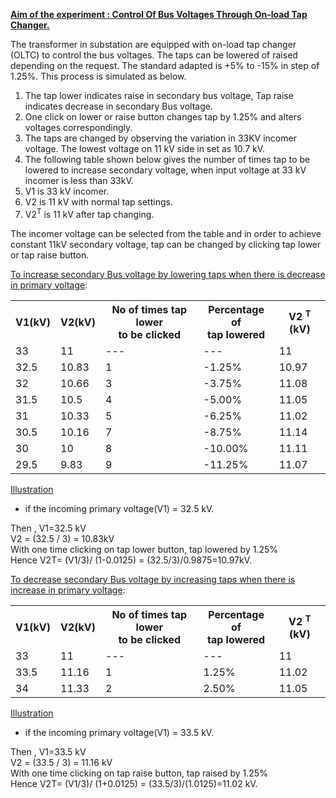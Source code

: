 <u>**Aim of the experiment : Control Of Bus Voltages Through On-load Tap Changer.**</u>

The transformer in substation are equipped with on-load tap changer (OLTC) to control the bus voltages. The taps can be lowered of raised depending on the request. The standard adapted is +5% to -15% in step of 1.25%. This process is simulated as below.

1. The tap lower indicates raise in secondary bus voltage, Tap raise indicates decrease in secondary Bus voltage.
2. One click on lower or raise button changes tap by 1.25% and alters voltages correspondingly.
3. The taps are changed by observing the variation in 33KV incomer voltage. The lowest voltage on 11 kV side in set as 10.7 kV.
4. The following table shown below gives the number of times tap to be lowered to increase secondary voltage, when input voltage at 33 kV incomer is less than 33kV.
5. V1 is 33 kV incomer.
6. V2 is 11 kV with normal tap settings.
7. V2<sup>T</sup> is 11 kV after tap changing.

The incomer voltage can be selected from the table and in order to achieve constant 11kV secondary voltage, tap can be changed by clicking tap lower or tap raise button.

<u>To increase secondary Bus voltage by lowering taps when there is decrease in primary voltage</u>:

<table>
<tr>
<th>V1(kV) </th>
<th>V2(kV)</th> 
<th>No of times tap lower<br> to be clicked</th>
<th>Percentage of<br> tap lowered </th>
<th>V2 <sup>T </sup>(kV)</th>
</tr>
<tr>
<td>33</td>
<td>11</td>
<td> ---</td>
<td> ---</td>
<td> 11</td>
</tr>

<tr>
<td>32.5 </td>
<td>10.83</td>
<td> 1</td>
<td> -1.25%</td>
<td> 10.97</td>
</tr>

<tr>
<td>32</td>
<td> 10.66</td>
<td> 3 </td>
<td>-3.75% </td>
<td>11.08</td>
</tr>

<tr>
<td>31.5 </td>
<td>10.5</td>
<td> 4</td>
<td> -5.00% </td>
<td>11.05</td>
</tr>

<tr>
<td>31 </td>
<td>10.33</td>
<td> 5</td>
<td> -6.25%</td>
<td> 11.02</td>
</tr>

<tr>
<td>30.5 </td>
<td>10.16</td>
<td> 7</td>
<td> -8.75%</td>
<td> 11.14
</td>
</tr>

<tr>
<td>30 </td>
<td>10</td>
<td> 8</td>
<td> -10.00% </td>
<td>11.11</td>
</tr>

<tr>
<td>29.5 </td>
<td>9.83</td>
<td> 9</td>
<td> -11.25% </td>
<td>11.07</td>
</tr>
</table>

<u>Illustration</u>

<ul>
<li>if the incoming primary voltage(V1) = 32.5 kV.</li>
</ul>
 
Then , V1=32.5 kV      
V2 = (32.5 / 3) = 10.83kV    
With one time clicking on tap lower button, tap lowered by 1.25%     
Hence V2T= (V1/3)/ (1-0.0125) = (32.5/3)/0.9875=10.97kV.

<u>To decrease secondary Bus voltage by increasing taps when there is increase in primary voltage</u>:

<table>
<tr>
<th>V1(kV) </th>
<th>V2(kV)</th> 
<th>No of times tap lower<br> to be clicked</th>
<th>Percentage of <br>tap lowered </th>
<th>V2 <sup>T </sup>(kV)</th>
</tr>

<tr>
<td>33</td>
<td>11</td>
<td> ---</td>
<td> ---</td>
<td> 11</td>
</tr>

<tr>
<td>33.5</td>
<td>11.16</td>
<td> 1</td>
<td> 1.25%</td>
<td> 11.02</td>
</tr>

<tr>
<td>34</td>
<td>11.33</td>
<td>2</td>
<td> 2.50%</td>
<td> 11.05</td>
</tr>
</table>

<u>Illustration</u>

<ul>
<li>if the incoming primary voltage(V1) = 33.5 kV.</li>
</ul>

Then , V1=33.5 kV  
V2 = (33.5 / 3) = 11.16 kV  
With one time clicking on tap raise button, tap raised by 1.25%  
Hence V2T= (V1/3)/ (1+0.0125) = (33.5/3)/(1.0125)=11.02 kV.
